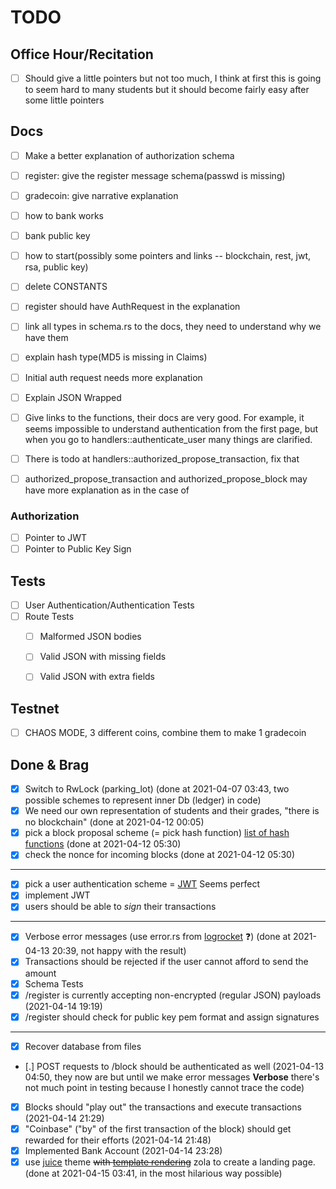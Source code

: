 # TODO

## Office Hour/Recitation
- [ ] Should give a little pointers but not too much, I think at first this is going to seem hard to many students but it should become fairly easy after some little pointers
## Docs
- [ ] Make a better explanation of authorization schema
- [ ] register: give the register message schema(passwd is missing)
- [ ] gradecoin: give narrative explanation
- [ ] how to bank works
- [ ] bank public key
- [ ] how to start(possibly some pointers and links -- blockchain, rest, jwt, rsa, public key)
- [ ] delete CONSTANTS
- [ ] register should have AuthRequest in the explanation
- [ ] link all types in schema.rs to the docs, they need to understand why we have them
- [ ] explain hash type(MD5 is missing in Claims)
- [ ] Initial auth request needs more explanation
- [ ] Explain JSON Wrapped
- [ ] Give links to the functions, their docs are very good. For example, it seems impossible to understand authentication from the first page, but when you go to handlers::authenticate_user many things are clarified.
- [ ] There is todo at handlers::authorized_propose_transaction, fix that
- [ ] authorized_propose_transaction and authorized_propose_block may have more explanation as in the case of


### Authorization
- [ ] Pointer to JWT
- [ ] Pointer to Public Key Sign

## Tests
- [ ] User Authentication/Authentication Tests
- [ ] Route Tests
    - [ ] Malformed JSON bodies
    - [ ] Valid JSON with missing fields
    - [ ] Valid JSON with extra fields


## Testnet
- [ ] CHAOS MODE, 3 different coins, combine them to make 1 gradecoin

## Done & Brag
- [x] Switch to RwLock (parking_lot) (done at 2021-04-07 03:43, two possible schemes to represent inner Db (ledger) in code)
- [x] We need our own representation of students and their grades, "there is no blockchain" (done at 2021-04-12 00:05)
- [x] pick a block proposal scheme (= pick hash function) [list of hash functions](https://en.bitcoinwiki.org/wiki/List_of_hash_functions) (done at 2021-04-12 05:30)
- [x] check the nonce for incoming blocks (done at 2021-04-12 05:30)
----
- [X] pick a user authentication scheme = [JWT](https://tools.ietf.org/html/rfc7519) Seems perfect
- [X] implement JWT
- [X] users should be able to _sign_ their transactions
----
- [x] Verbose error messages (use error.rs from [logrocket](https://blog.logrocket.com/create-an-async-crud-web-service-in-rust-with-warp/) ❓) (done at 2021-04-13 20:39, not happy with the result)
- [x] Transactions should be rejected if the user cannot afford to send the amount
- [X] Schema Tests
- [x] /register is currently accepting non-encrypted (regular JSON) payloads (2021-04-14 19:19)
- [x] /register should check for public key pem format and assign signatures
----
- [x] Recover database from files
- [.] POST requests to /block should be authenticated as well (2021-04-13 04:50, they now are but until we make error messages **Verbose** there's not much point in testing because I honestly cannot trace the code)
- [X] Blocks should "play out" the transactions and execute transactions (2021-04-14 21:29)
- [X] "Coinbase" ("by" of the first transaction of the block) should get rewarded for their efforts (2021-04-14 21:48)
- [X] Implemented Bank Account (2021-04-14 23:28)
- [x] use [juice](https://www.getzola.org/themes/juice/) theme ~~with [template rendering](https://blog.logrocket.com/template-rendering-in-rust/)~~ zola to create a landing page. (done at 2021-04-15 03:41, in the most hilarious way possible)
